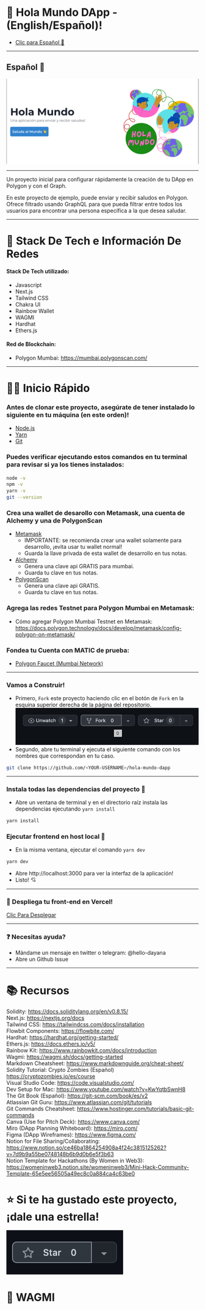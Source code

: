 # 👋 Hola Mundo DApp - (English/Español)!
* [Clic para Español 🌈](#spanish)
---
## <a name="spanish">Español 🌈</a>
![Figure 1](./images/HolaMundoScreenshot.png)

---

<p>
Un proyecto inicial para configurar rápidamente la creación de tu DApp en Polygon y con el Graph. 

En este proyecto de ejemplo, puede enviar y recibir saludos en Polygon. Ofrece filtrado usando GraphQL para que pueda filtrar entre todos los usuarios para encontrar una persona específica a la que desea saludar.
</p>

---

# 🤖 Stack De Tech e Información De Redes
#### Stack De Tech utilizado: 
 - Javascript
 - Next.js
 - Tailwind CSS 
 - Chakra UI
 - Rainbow Wallet
 - WAGMI
 - Hardhat
 - Ethers.js
#### Red de Blockchain: 
 - Polygon Mumbai: https://mumbai.polygonscan.com/
  
 ---

# 🏄‍♂️ Inicio Rápido

### Antes de clonar este proyecto, asegúrate de tener instalado lo siguiente en tu máquina (en este orden)!
* [Node.js](https://nodejs.org/en/) 
* [Yarn](https://classic.yarnpkg.com/en/docs/install/)
* [Git](https://git-scm.com/downloads)

### Puedes verificar ejecutando estos comandos en tu terminal para revisar si ya los tienes instalados:

```bash
node -v
npm -v
yarn -v
git --version
```
### Crea una wallet de desarollo con Metamask, una cuenta de Alchemy y una de PolygonScan
* [Metamask](https://metamask.io/) 
   * IMPORTANTE: se recomienda crear una wallet solamente para desarrollo, ¡evita usar tu wallet normal!
   * Guarda la llave privada de esta wallet de desarrollo en tus notas. 
* [Alchemy](https://www.alchemy.com/)
  * Genera una clave api GRATIS para mumbai.
  * Guarda tu clave en tus notas.
* [PolygonScan](https://polygonscan.com/apis)
  * Genera una clave api GRATIS.
  * Guarda tu clave en tus notas.

### Agrega las redes Testnet para Polygon Mumbai en Metamask:
* Cómo agregar Polygon Mumbai Testnet en Metamask: https://docs.polygon.technology/docs/develop/metamask/config-polygon-on-metamask/

### Fondea tu Cuenta con MATIC de prueba:
* [Polygon Faucet (Mumbai Network)](https://faucet.polygon.technology/)

---

### Vamos a Construir!
* Primero, `Fork` este proyecto haciendo clic en el botón de `Fork` en la esquina superior derecha de la página del repositorio.
![Figure 2](./images/fork.png)
* Segundo, abre tu terminal y ejecuta el siguiente comando con los nombres que correspondan en tu caso.
  
```bash
git clone https://github.com/<YOUR-USERNAME>/hola-mundo-dapp
```
---

### Instala todas las dependencias del proyecto 👷

* Abre un ventana de terminal y en el directorio raíz instala las dependencias ejecutando `yarn install`

```bash
yarn install
```

### Ejecutar frontend en host local 📱

* En la misma ventana, ejecutar el comando `yarn dev`

```bash
yarn dev
```
* Abre http://localhost:3000 para ver la interfaz de la aplicación!
* Listo! 💘

---

### 🚀 Despliega tu front-end en Vercel!
[Clic Para Desplegar](https://vercel.com/new?utm_source=create-next-app&utm_medium=default-template&utm_campaign=create-next-app)

---
### ❓ Necesitas ayuda?
* Mándame un mensaje en twitter o telegram: @hello-dayana
* Abre un Github Issue

---
# 📚 Recursos
Solidity: https://docs.soliditylang.org/en/v0.8.15/
<br/>
Next.js: https://nextjs.org/docs
<br/>
Tailwind CSS: https://tailwindcss.com/docs/installation
<br/>
Flowbit Components: https://flowbite.com/
<br/>
Hardhat: https://hardhat.org/getting-started/
<br/>
Ethers.js: https://docs.ethers.io/v5/
<br/>
Rainbow Kit: https://www.rainbowkit.com/docs/introduction 
<br/>
Wagmi: https://wagmi.sh/docs/getting-started
<br/>
Markdown Cheatsheet: 
https://www.markdownguide.org/cheat-sheet/
<br/>
Solidity Tutorial: Crypto Zombies (Español)
https://cryptozombies.io/es/course
<br/>
Visual Studio Code:
https://code.visualstudio.com/
<br/>
Dev Setup for Mac:
https://www.youtube.com/watch?v=KwYqtbSwnH8
<br/>
The Git Book (Español):
https://git-scm.com/book/es/v2
<br/>
Atlassian Git Guru:
https://www.atlassian.com/git/tutorials
<br/> Git Commands Cheatsheet:
https://www.hostinger.com/tutorials/basic-git-commands
</br>
Canva (Use for Pitch Deck):
https://www.canva.com/
</br>
Miro (DApp Planning Whiteboard):
https://miro.com/
</br>
Figma (DApp Wireframes):
https://www.figma.com/
</br>
Notion for File Sharing/Collaborating:
https://www.notion.so/ce46ba1864254908a4f24c3815125262?v=7d9b9a55be0748148b6b9d0b6e5f3b63
</br>
Notion Template for Hackathons (By Women in Web3):
https://womeninweb3.notion.site/womeninweb3/Mini-Hack-Community-Template-65e5ee56505a49ec8c0a884ca4c63be0

# ⭐️ Si te ha gustado este proyecto, ¡dale una estrella!
![Figure 3](./images/Star.png)

# 🚀 WAGMI